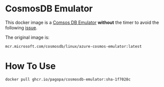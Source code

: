 # CosmosDB Emulator
This docker image is a [Comsos DB Emulator](https://learn.microsoft.com/it-it/azure/cosmos-db/local-emulator?tabs=ssl-netstd21) 
**without** the timer to avoid the following [issue](https://github.com/Azure/azure-cosmos-db-emulator-docker/issues/60).

The original image is:

`mcr.microsoft.com/cosmosdb/linux/azure-cosmos-emulator:latest`

# How To Use

`docker pull ghcr.io/pagopa/cosmosdb-emulator:sha-1f7028c`
